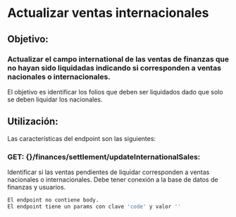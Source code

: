 # Actualizar ventas internacionales

## Objetivo:

### Actualizar el campo international de las ventas de finanzas que no hayan sido liquidadas indicando si corresponden a ventas nacionales o internacionales.
El objetivo es identificar los folios que deben ser liquidados dado que solo se deben liquidar los nacionales.

## Utilización:
Las características del endpoint son las siguientes:
### GET: {}/finances/settlement/updateInternationalSales:
Identificar si las ventas pendientes de liquidar corresponden a ventas nacionales o internacionales.
Debe tener conexión a la base de datos de finanzas y usuarios.
```sh
El endpoint no contiene body.
El endpoint tiene un params con clave 'code' y valor ''
```